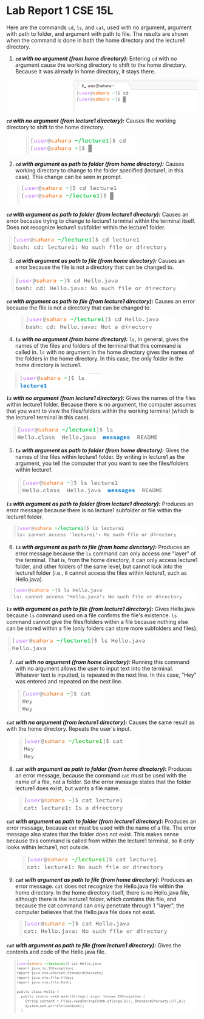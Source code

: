 # Lab Report 1 CSE 15L
Here are the commands `cd`, `ls`, and `cat`, used with no argument, argument with path to folder, and argument with path to file. The results are shown when the command is done in both the home directory and the lecture1 directory.

1) ___`cd` with no argument (from home directory):___
Entering `cd` with no argument cause the working directory to shift to the home directory. Because it was already in home directory, it stays there.

![Image](Lab1,cse15Lscreenshot1.png)

___`cd` with no argument (from lecture1 directory):___
Causes the working directory to shift to the home directory.

![Image](lab1,cse15Lscreenshot3.png)

2) ___`cd` with argument as path to folder (from home directory):___
Causes working directory to change to the folder specified (lecture1, in this case). This change can be seen in prompt.

![Image](lab1,cse15Lscreenshot2.png)

___`cd` with argument as path to folder (from lecture1 directory):___
Causes an error because trying to change to lecture1 terminal within the terminal itself. Does not recognize lecture1 subfolder within the lecture1 folder.

![Image](lab1,cse15Lscreenshot19.png)

3) ___`cd` with argument as path to file (from home directory):___
Causes an error because the file is not a directory that can be changed to.

![Image](lab1,cse15Lscreenshot4.png)

___`cd` with argument as path to file (from lecture1 directory):___
Causes an error because the file is not a directory that can be changed to.

![Image](lab1,cse15Lscreenshot20.png)

4) ___`ls` with no argument (from home directory):___
`ls`, in general, gives the names of the files and folders of the terminal that this command is called in. `ls` with no argument in the home directory gives the names of the folders in the home directory. In this case, the only folder in the home directory is lecture1.

![Image](lab1,cse15Lscreenshot6.png)

___`ls` with no argument (from lecture1 directory):___
Gives the names of the files within lecture1 folder. Because there is no argument, the computer assumes that you want to view the files/folders within the working terminal (which is the lecture1 terminal in this case).

![Image](lab1,cse15Lscreenshot7.png)

5) ___`ls` with argument as path to folder (from home directory):___
Gives the names of the files within lecture1 folder. By writing in lecture1 as the argument, you tell the computer that you want to see the files/folders within lecture1.

![Image](lab1,cse15Lscreenshot9.png)

___`ls` with argument as path to folder (from lecture1 directory):___
Produces an error message because there is no lecture1 subfolder or file within the lecture1 folder.

![Image](lab1,cse15Lscreenshot21.png)

6) ___`ls` with argument as path to file (from home directory):___
Produces an error message because the `ls` command can only access one "layer" of the terminal. That is, from the home directory, it can only access lecture1 folder, and other folders of the same level, but cannot look into the lecture1 folder (i.e., it cannot access the files within lecture1, such as Hello.java).

![Image](lab1,cse15Lscreenshot10.png)

___`ls` with argument as path to file (from lecture1 directory):___
Gives Hello.java because `ls` command used on a file confirms the file's existence. `ls` command cannot give the files/folders within a file because nothing else can be stored within a file (only folders can store more subfolders and files).

![Image](lab1,cse15Lscreenshot11.png)

7) ___`cat` with no argument (from home directory):___
Running this command with no argument allows the user to input text into the terminal. Whatever text is inputted, is repeated in the next line. In this case, "Hey" was entered and repeated on the next line.

![Image](lab1,cse15Lscreenshot22.png)

___`cat` with no argument (from lecture1 directory):___
Causes the same result as with the home directory. Repeats the user's input.

![Image](lab1,cse15Lscreenshot25.png)

8) ___`cat` with argument as path to folder (from home directory):___
Produces an error message, because the command `cat` must be used with the name of a file, not a folder. So the error message states that the folder lecture1 does exist, but wants a file name.

![Image](lab1,cse15Lscreenshot23.png)

___`cat` with argument as path to folder (from lecture1 directory):___
Produces an error message, because `cat` must be used with the name of a file. The error message also states that the folder does not exist. This makes sense because this command is called from within the lecture1 terminal, so it only looks within lecture1, not outside.

![Image](lab1,cse15Lscreenshot24.png)

9) ___`cat` with argument as path to file (from home directory):___
Produces an error message. `cat` does not recognize the Hello.java file within the home directory. In the home directory itself, there is no Hello.java file, although there is the lecture1 folder, which contains this file, and because the cat command can only penetrate through 1 "layer", the computer believes that the Hello.java file does not exist.

![Image](lab1,cse15Lscreenshot26.png)

___`cat` with argument as path to file (from lecture1 directory):___
Gives the contents and code of the Hello.java file.

![Image](lab1,cse15Lscreenshot27.png)





























